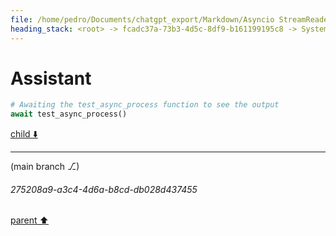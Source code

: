 ```yaml
---
file: /home/pedro/Documents/chatgpt_export/Markdown/Asyncio StreamReader_Writer_ Deep Dive.md
heading_stack: <root> -> fcadc37a-73b3-4d5c-8df9-b161199195c8 -> System -> b74b0f9d-258d-4711-a53e-a6ef4f3e749e -> System -> aaa2d34c-19b8-4a73-87e5-e89cc52880f1 -> User -> e699cc32-2076-4b5d-98e8-d8c8d270498e -> Assistant -> asyncio StreamReader and StreamWriter: A Deep Dive -> StreamReader -> Basics -> Core Methods -> Use Case -> StreamWriter -> Basics -> Core Methods -> Use Case -> Combining StreamReader and StreamWriter -> Buffering and Flow Control -> Exception Handling -> Backpressure Handling -> Stream Adapters -> Conclusion -> aaa2cf71-b96b-4015-b8df-dadb1288a43a -> User -> 7f748aa6-27c6-4794-ad0d-049b6f2f97d5 -> Assistant -> Factors Affecting Overhead -> Quantitative Measures -> aaa28268-171d-4aa2-a801-59980b4a1c72 -> User -> f0baf8c5-cfdc-42e3-a943-3a86a0a6b515 -> Assistant -> 106fe138-27c6-4725-a628-17dd817481b0 -> Tool -> a2bb3d7f-bfdb-4ba5-aad8-e214580c0735 -> Assistant -> aaa27b35-554d-4d3a-b0b1-05e9b47e8bce -> User -> c27c1f1f-8661-42c3-9fc1-9fec3e63778a -> Assistant -> 942df40d-f0d2-4734-a40b-e2fe941ca83d -> Tool -> 7582187a-cfe1-4b09-9cad-c3eea53147fa -> Assistant -> aaa2dfaa-f25d-4390-bd5c-88400d309de0 -> User -> da348eb2-81de-4e5a-b41b-f9952559bf4a -> Assistant
---
```

# Assistant

```python
# Awaiting the test_async_process function to see the output
await test_async_process()
```

[child ⬇️](#275208a9-a3c4-4d6a-b8cd-db028d437455)

---

(main branch ⎇)
###### 275208a9-a3c4-4d6a-b8cd-db028d437455
[parent ⬆️](#da348eb2-81de-4e5a-b41b-f9952559bf4a)
